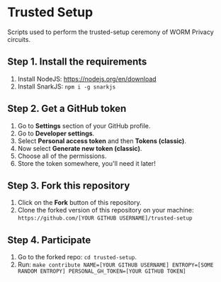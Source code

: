 # Trusted Setup

Scripts used to perform the trusted-setup ceremony of WORM Privacy circuits.

## Step 1. Install the requirements

1. Install NodeJS: https://nodejs.org/en/download
2. Install SnarkJS: `npm i -g snarkjs`

## Step 2. Get a GitHub token

1. Go to **Settings** section of your GitHub profile.
2. Go to **Developer settings**.
3. Select **Personal access token** and then **Tokens (classic)**.
4. Now select **Generate new token (classic)**.
5. Choose all of the permissions.
6. Store the token somewhere, you'll need it later!

## Step 3.  Fork this repository

1. Click on the **Fork** button of this repository.
2. Clone the forked version of this repository on your machine: `https://github.com/[YOUR GITHUB USERNAME]/trusted-setup`

## Step 4. Participate

1. Go to the forked repo: `cd trusted-setup`.
2. Run: `make contribute NAME=[YOUR GITHUB USERNAME] ENTROPY=[SOME RANDOM ENTROPY] PERSONAL_GH_TOKEN=[YOUR GITHUB TOKEN]`
